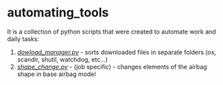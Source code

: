 # automating_tools

It is a collection of python scripts that were created to automate work and daily tasks:

1. [*dowload_manager.py*](https://github.com/lucjankonopka/automating_tools/blob/main/dowload_manager.py)  - sorts downloaded files in separate folders (os, scandir, shutil, watchdog, etc...)
2. [*shape_change.py*](https://github.com/lucjankonopka/automating_tools/blob/main/shape_change.py)  - (job specific) - changes elements of the airbag shape in base airbag model
